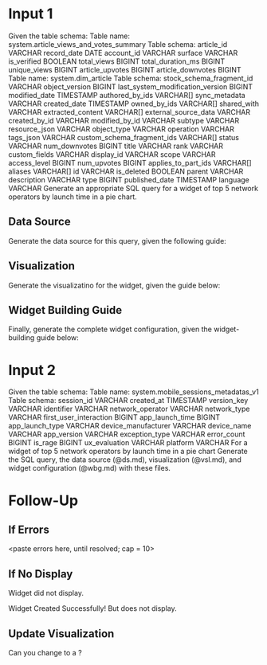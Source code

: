 # Input 1

Given the table schema:
Table name: system.article_views_and_votes_summary
Table schema: article_id VARCHAR record_date DATE account_id VARCHAR surface VARCHAR is_verified BOOLEAN total_views BIGINT total_duration_ms BIGINT unique_views BIGINT article_upvotes BIGINT article_downvotes BIGINT
Table name: system.dim_article
Table schema: stock_schema_fragment_id VARCHAR object_version BIGINT last_system_modification_version BIGINT modified_date TIMESTAMP authored_by_ids VARCHAR[] sync_metadata VARCHAR created_date TIMESTAMP owned_by_ids VARCHAR[] shared_with VARCHAR extracted_content VARCHAR[] external_source_data VARCHAR created_by_id VARCHAR modified_by_id VARCHAR subtype VARCHAR resource_json VARCHAR object_type VARCHAR operation VARCHAR tags_json VARCHAR custom_schema_fragment_ids VARCHAR[] status VARCHAR num_downvotes BIGINT title VARCHAR rank VARCHAR custom_fields VARCHAR display_id VARCHAR scope VARCHAR access_level BIGINT num_upvotes BIGINT applies_to_part_ids VARCHAR[] aliases VARCHAR[] id VARCHAR is_deleted BOOLEAN parent VARCHAR description VARCHAR type BIGINT published_date TIMESTAMP language VARCHAR
Generate an appropriate SQL query for a widget of
top 5 network operators by launch time
in a
pie chart.

## Data Source

Generate the data source for this query, given the following guide:
<insert data source guide here>

## Visualization

Generate the visualizatino for the widget, given the guide below:
<insert visualization guide here>

## Widget Building Guide

Finally, generate the complete widget configuration, given the widget-building guide below:
<insert widget-building guide here>

# Input 2

Given the table schema:
Table name:
system.mobile_sessions_metadatas_v1
Table schema:
session_id
VARCHAR
created_at
TIMESTAMP
version_key
VARCHAR
identifier
VARCHAR
network_operator
VARCHAR
network_type
VARCHAR
first_user_interaction
BIGINT
app_launch_time
BIGINT
app_launch_type
VARCHAR
device_manufacturer
VARCHAR
device_name
VARCHAR
app_version
VARCHAR
exception_type
VARCHAR
error_count
BIGINT
is_rage
BIGINT
ux_evaluation
VARCHAR
platform
VARCHAR
For a widget of
top 5 network operators by launch time
in a
pie chart
Generate the SQL query, the data source (@ds.md), visualization (@vsl.md), and widget configuration (@wbg.md) with these files.
<insert ds.md>
<insert vsl.md>
<insert wbg.md>

# Follow-Up

## If Errors

<paste errors here, until resolved; cap = 10>

## If No Display

Widget did not display.

Widget Created Successfully! But does not display.

## Update Visualization

Can you change to a
<visualization type>?

